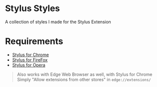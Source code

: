 # Stylus Styles
A collection of styles I made for the Stylus Extension

# Requirements

- <a href="https://chrome.google.com/webstore/detail/stylus/clngdbkpkpeebahjckkjfobafhncgmne" target="_blank">Stylus for Chrome</a>  
- <a href="https://addons.mozilla.org/en-US/firefox/addon/styl-us/" target="_blank">Stylus for FireFox</a>  
- <a href="https://addons.opera.com/en/extensions/details/stylus/" target="_blank">Stylus for Opera</a>  

> Also works with Edge Web Browser as well, with Stylus for Chrome  
> Simply "Allow extensions from other stores" in `edge://extensions/`
